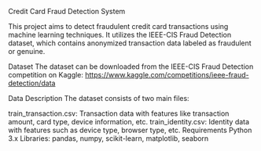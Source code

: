 Credit Card Fraud Detection System


This project aims to detect fraudulent credit card transactions using machine learning techniques. It utilizes the IEEE-CIS Fraud Detection dataset, which contains anonymized transaction data labeled as fraudulent or genuine.

Dataset
The dataset can be downloaded from the IEEE-CIS Fraud Detection competition on Kaggle: https://www.kaggle.com/competitions/ieee-fraud-detection/data

Data Description
The dataset consists of two main files:

train_transaction.csv: Transaction data with features like transaction amount, card type, device information, etc.
train_identity.csv: Identity data with features such as device type, browser type, etc.
Requirements
Python 3.x
Libraries: pandas, numpy, scikit-learn, matplotlib, seaborn
